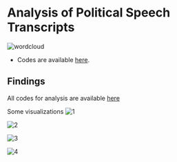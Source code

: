 # Analysis of Political Speech Transcripts

![wordcloud](https://raw.githubusercontent.com/katreparitosh/Election-Campaign-Analytics/master/Word-Cloud/wordcloud.png)

  * Codes are available [here](https://github.com/katreparitosh/Election-Campaign-Analytics/tree/master/Code/Cleaning%20and%20Wrangling).

## Findings 
All codes for analysis are available [here](https://github.com/katreparitosh/Election-Campaign-Analytics/blob/master/Code/Analysis/Analysis.ipynb)

Some visualizations 
![1](https://github.com/katreparitosh/Election-Campaign-Analytics/blob/master/Findings/4.png)

![2](https://github.com/katreparitosh/Election-Campaign-Analytics/blob/master/Findings/5.png)

![3](https://github.com/katreparitosh/Election-Campaign-Analytics/blob/master/Findings/3.png)

![4](https://github.com/katreparitosh/Election-Campaign-Analytics/blob/master/Findings/6.png)
